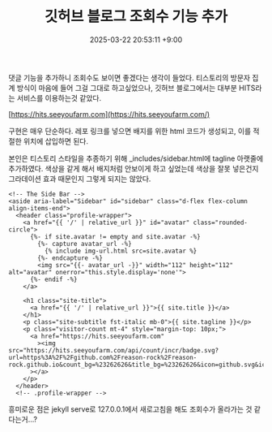﻿---
title: 깃허브 블로그 조회수 기능 추가
date:  2025-03-22 20:53:11 +9:00
categories: [Projects, GitHub Blog]
tags: [깃허브, 블로그, 깃블로그, 깃허브 블로그, Jekyll, Chripy, Jekyll-Chirpy, 무한로딩, 이미지, shimmer, shimmer effect]
---

댓글 기능을 추가하니 조회수도 보이면 좋겠다는 생각이 들었다.
티스토리의 방문자 집계 방식이 마음에 들어 그걸 그대로 하고싶었으나, 깃허브 블로그에서는 대부분 HITS라는 서비스를 이용하는것 같았다.

[https://hits.seeyoufarm.com](https://hits.seeyoufarm.com/)

구현은 매우 단순하다. 레포 링크를 넣으면 배지를 위한 html 코드가 생성되고, 이를 적절한 위치에 삽입하면 된다.

본인은 티스토리 스타일을 추종하기 위해 _includes/sidebar.html에 tagline 아랫줄에 추가하였다.
색상을 같게 해서 배지처럼 안보이게 하고 싶었는데 색상을 잘못 넣은건지 그라데이션 효과 때문인지 그렇게 되지는 않았다.

```
<!-- The Side Bar -->
<aside aria-label="Sidebar" id="sidebar" class="d-flex flex-column align-items-end">
  <header class="profile-wrapper">
    <a href="{{ '/' | relative_url }}" id="avatar" class="rounded-circle">
      {%- if site.avatar != empty and site.avatar -%}
        {%- capture avatar_url -%}
          {% include img-url.html src=site.avatar %}
        {%- endcapture -%}
        <img src="{{- avatar_url -}}" width="112" height="112" alt="avatar" onerror="this.style.display='none'">
      {%- endif -%}
    </a>

    <h1 class="site-title">
      <a href="{{ '/' | relative_url }}">{{ site.title }}</a>
    </h1>
    <p class="site-subtitle fst-italic mb-0">{{ site.tagline }}</p>
    <p class="visitor-count mt-4" style="margin-top: 10px;">
      <a href="https://hits.seeyoufarm.com"
        ><img src="https://hits.seeyoufarm.com/api/count/incr/badge.svg?url=https%3A%2F%2Fgithub.com%2Freason-rock%2Freason-rock.github.io&count_bg=%23262626&title_bg=%23262626&icon=github.svg&icon_color=%23E7E7E7&title=Visitor&edge_flat=false"
      ></a>
    </p>
  </header>
  <!-- .profile-wrapper -->
```

흥미로운 점은 jekyll serve로 127.0.0.1에서 새로고침을 해도 조회수가 올라가는 것 같다는거...?